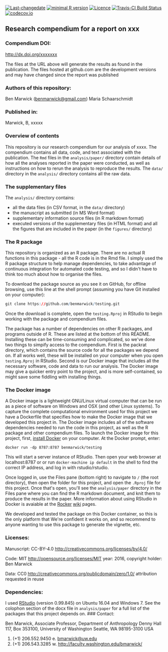 <!-- README.md is generated from README.Rmd. Please edit that file -->
[![Last-changedate](https://img.shields.io/badge/last%20change-2016--09--21-brightgreen.svg)](https://github.com/benmarwick/testing/commits/master) [![minimal R version](https://img.shields.io/badge/R%3E%3D-3.2.4-brightgreen.svg)](https://cran.r-project.org/) [![Licence](https://img.shields.io/github/license/mashape/apistatus.svg)](http://choosealicense.com/licenses/mit/) [![Travis-CI Build Status](https://travis-ci.org/benmarwick/testing.png?branch=master)](https://travis-ci.org/benmarwick/testing) [![codecov.io](https://codecov.io/github/benmarwick/testing/coverage.svg?branch=master)](https://codecov.io/github/benmarwick/testing?branch=master)

Research compendium for a report on xxx
---------------------------------------

### Compendium DOI:

<http://dx.doi.org/xxxxxxx>

The files at the URL above will generate the results as found in the publication. The files hosted at github.com are the development versions and may have changed since the report was published

### Authors of this repository:

Ben Marwick (<benmarwick@gmail.com>) Maria Schaarschmidt

### Published in:

Marwick, B, xxxxx

### Overview of contents

This repository is our research compendium for our analysis of xxxx. The compendium contains all data, code, and text associated with the publication. The `Rmd` files in the `analysis/paper/` directory contain details of how all the analyses reported in the paper were conducted, as well as instructions on how to rerun the analysis to reproduce the results. The `data/` directory in the `analysis/` directory contains all the raw data.

### The supplementary files

The `analysis/` directory contains:

-   all the data files (in CSV format, in the `data/` directory)
-   the manuscript as submitted (in MS Word format)
-   supplementary information source files (in R markdown format)
-   executed versions of the supplementary files (in HTML format) and all the figures that are included in the paper (in the `figures/` directory)

### The R package

This repository is organized as an R package. There are no actual R functions in this package - all the R code is in the Rmd file. I simply used the R package structure to help manage dependencies, to take advantage of continuous integration for automated code testing, and so I didn't have to think too much about how to organise the files.

To download the package source as you see it on GitHub, for offline browsing, use this line at the shell prompt (assuming you have Git installed on your computer):

``` r
git clone https://github.com/benmarwick/testing.git
```

Once the download is complete, open the `testing.Rproj` in RStudio to begin working with the package and compendium files.

The package has a number of dependencies on other R packages, and programs outside of R. These are listed at the bottom of this README. Installing these can be time-consuming and complicated, so we've done two things to simpify access to the compendium. First is the packrat directory, which contains the source code for all the packages we depend on. If all works well, these will be installed on your computer when you open `testing.Rproj` in RStudio. Second is our Docker image that includes all the necessary software, code and data to run our analysis. The Docker image may give a quicker entry point to the project, and is more self-contained, so might save some fiddling with installing things.

### The Docker image

A Docker image is a lightweight GNU/Linux virtual computer that can be run as a piece of software on Windows and OSX (and other Linux systems). To capture the complete computational environment used for this project we have a Dockerfile that specifies how to make the Docker image that we developed this project in. The Docker image includes all of the software dependencies needed to run the code in this project, as well as the R package and other compendium files. To launch the Docker image for this project, first, [install Docker](https://docs.docker.com/installation/) on your computer. At the Docker prompt, enter:

    docker run -dp 8787:8787 benmarwick/testing

This will start a server instance of RStudio. Then open your web browser at localhost:8787 or or run `docker-machine ip default` in the shell to find the correct IP address, and log in with rstudio/rstudio.

Once logged in, use the Files pane (bottom right) to navigate to `/` (the root directory), then open the folder for this project, and open the `.Rproj` file for this project. Once that's open, you'll see the `analysis/paper` directory in the Files pane where you can find the R markdown document, and knit them to produce the results in the paper. More information about using RStudio in Docker is avaiable at the [Rocker](https://github.com/rocker-org) [wiki](https://github.com/rocker-org/rocker/wiki/Using-the-RStudio-image) pages.

We developed and tested the package on this Docker container, so this is the only platform that We're confident it works on, and so recommend to anyone wanting to use this package to generate the vignette, etc.

### Licenses:

Manuscript: CC-BY-4.0 <http://creativecommons.org/licenses/by/4.0/>

Code: MIT <http://opensource.org/licenses/MIT> year: 2016, copyright holder: Ben Marwick

Data: CC0 <http://creativecommons.org/publicdomain/zero/1.0/> attribution requested in reuse

### Dependencies:

I used [RStudio](http://www.rstudio.com/products/rstudio/) (version 0.99.845) on Ubuntu 16.04 and Windows 7. See the colophon section of the docx file in `analysis/paper` for a full list of the packages that this project depends on. \#\#\# Contact:

Ben Marwick, Associate Professor, Department of Anthropology Denny Hall 117, Box 353100, University of Washington Seattle, WA 98195-3100 USA

1.  (+1) 206.552.9450 e. <bmarwick@uw.edu>
2.  (+1) 206.543.3285 w. <http://faculty.washington.edu/bmarwick/>
